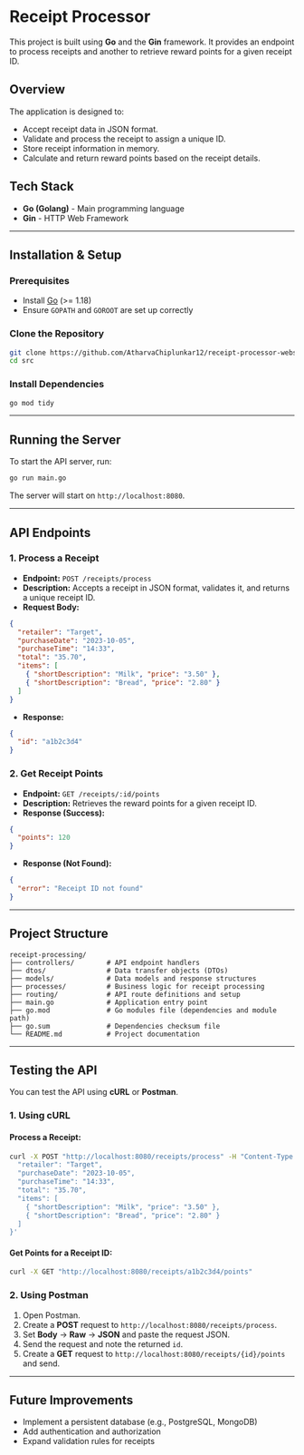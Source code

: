 # Receipt Processor
This project is built using **Go** and the **Gin** framework.
It provides an endpoint to process receipts and another to retrieve reward points for a given receipt ID.

## Overview

The application is designed to:
- Accept receipt data in JSON format.
- Validate and process the receipt to assign a unique ID.
- Store receipt information in memory.
- Calculate and return reward points based on the receipt details.

## Tech Stack
- **Go (Golang)** - Main programming language
- **Gin** - HTTP Web Framework

---

## Installation & Setup

### **Prerequisites**
- Install [Go](https://go.dev/doc/install) (>= 1.18)
- Ensure `GOPATH` and `GOROOT` are set up correctly

### **Clone the Repository**
```sh
git clone https://github.com/AtharvaChiplunkar12/receipt-processor-webservice.git
cd src
```

### **Install Dependencies**
```sh
go mod tidy
```

---

## Running the Server

To start the API server, run:
```sh
go run main.go
```
The server will start on `http://localhost:8080`.

---

## API Endpoints

### **1. Process a Receipt**
- **Endpoint:** `POST /receipts/process`
- **Description:** Accepts a receipt in JSON format, validates it, and returns a unique receipt ID.
- **Request Body:**
```json
{
  "retailer": "Target",
  "purchaseDate": "2023-10-05",
  "purchaseTime": "14:33",
  "total": "35.70",
  "items": [
    { "shortDescription": "Milk", "price": "3.50" },
    { "shortDescription": "Bread", "price": "2.80" }
  ]
}
```
- **Response:**
```json
{
  "id": "a1b2c3d4"
}
```

### **2. Get Receipt Points**
- **Endpoint:** `GET /receipts/:id/points`
- **Description:** Retrieves the reward points for a given receipt ID.
- **Response (Success):**
```json
{
  "points": 120
}
```
- **Response (Not Found):**
```json
{
  "error": "Receipt ID not found"
}
```

---

## **Project Structure**
```
receipt-processing/
├── controllers/        # API endpoint handlers
├── dtos/               # Data transfer objects (DTOs)
├── models/             # Data models and response structures  
├── processes/          # Business logic for receipt processing
├── routing/            # API route definitions and setup 
├── main.go             # Application entry point
├── go.mod              # Go modules file (dependencies and module path)  
├── go.sum              # Dependencies checksum file 
└── README.md           # Project documentation
```

---

## **Testing the API**
You can test the API using **cURL** or **Postman**.

### **1. Using cURL**
#### Process a Receipt:
```sh
curl -X POST "http://localhost:8080/receipts/process" -H "Content-Type: application/json" -d '{
  "retailer": "Target",
  "purchaseDate": "2023-10-05",
  "purchaseTime": "14:33",
  "total": "35.70",
  "items": [
    { "shortDescription": "Milk", "price": "3.50" },
    { "shortDescription": "Bread", "price": "2.80" }
  ]
}'
```
#### Get Points for a Receipt ID:
```sh
curl -X GET "http://localhost:8080/receipts/a1b2c3d4/points"
```

### **2. Using Postman**
1. Open Postman.
2. Create a **POST** request to `http://localhost:8080/receipts/process`.
3. Set **Body** -> **Raw** -> **JSON** and paste the request JSON.
4. Send the request and note the returned `id`.
5. Create a **GET** request to `http://localhost:8080/receipts/{id}/points` and send.

---

## **Future Improvements**
- Implement a persistent database (e.g., PostgreSQL, MongoDB)
- Add authentication and authorization
- Expand validation rules for receipts


